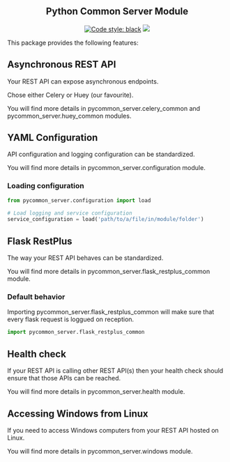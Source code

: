 <h2 align="center">Python Common Server Module</h2>

<p align="center">
<a href="https://github.com/ambv/black"><img alt="Code style: black" src="https://img.shields.io/badge/code%20style-black-000000.svg"></a>
<a href='https://pse.tools.digital.engie.com/drm-all.gem/job/team/view/Python%20modules/job/pycommon_server/job/master/'><img src='https://pse.tools.digital.engie.com/drm-all.gem/buildStatus/icon?job=team/pycommon_server/master'></a>
</p>

This package provides the following features:

## Asynchronous REST API ##

Your REST API can expose asynchronous endpoints.

Chose either Celery or Huey (our favourite).

You will find more details in pycommon_server.celery_common and pycommon_server.huey_common modules.

## YAML Configuration ##

API configuration and logging configuration can be standardized.

You will find more details in pycommon_server.configuration module.

### Loading configuration ###

```python
from pycommon_server.configuration import load

# Load logging and service configuration
service_configuration = load('path/to/a/file/in/module/folder')
```

## Flask RestPlus ##

The way your REST API behaves can be standardized.

You will find more details in pycommon_server.flask_restplus_common module.

### Default behavior ###

Importing pycommon_server.flask_restplus_common will make sure that every flask request is loggued on reception. 

```python
import pycommon_server.flask_restplus_common
```

## Health check ##

If your REST API is calling other REST API(s) then your health check should ensure that those APIs can be reached.

You will find more details in pycommon_server.health module.

## Accessing Windows from Linux ##

If you need to access Windows computers from your REST API hosted on Linux.

You will find more details in pycommon_server.windows module.
